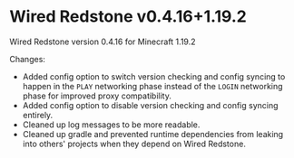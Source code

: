 # Wired Redstone v0.4.16+1.19.2

Wired Redstone version 0.4.16 for Minecraft 1.19.2

Changes:

* Added config option to switch version checking and config syncing to happen in the `PLAY` networking phase instead of
  the `LOGIN` networking phase for improved proxy compatibility.
* Added config option to disable version checking and config syncing entirely.
* Cleaned up log messages to be more readable.
* Cleaned up gradle and prevented runtime dependencies from leaking into others' projects when they depend on Wired
  Redstone.
